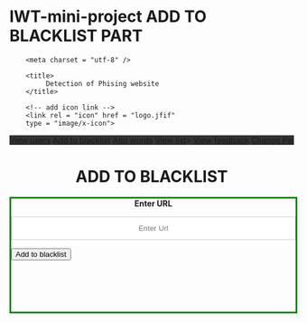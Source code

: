 # IWT-mini-project ADD TO BLACKLIST PART
<!DOCTYPE html>
<html>
<head>
<meta name="viewport" content="width=device-width, initial-scale=1">
<style>
div.scrollmenu {
  background-color: #333;
  overflow: auto;
  white-space: nowrap;
}

div.scrollmenu a {
  display: inline-block;
  color: white;
  text-align: center;
  padding: 20px;
  text-decoration: none;
  padding-right: 50px;
}

div.scrollmenu a:hover {
  background-color: #777;
}
.container {
  height: 200px;
  position: relative;
  border: 3px solid green;
  width:100%;
}

.vertical-center {
  margin: 0;
  position: absolute;
  top: 50%; 
  left: 40%;
  -ms-transform: translateY(-50%);
  transform: translateY(-40%);
}
input[type=url] { 
    width:100%; 
    padding: 12px 20px; 
    margin: 15px 0; 
    display: inline-block; 
    border: 1px solid #ccc; 
    box-sizing: border-box;
    text-align: center; 
  } 
</style>

        <meta charset = "utf-8" /> 
          
        <title> 
             Detection of Phising website
        </title> 
          
        <!-- add icon link -->
        <link rel = "icon" href = "logo.jfif" 
        type = "image/x-icon"> 
          

</head>
<body>

<div class="scrollmenu">
  <a href="C:/Users/Rakesh/IWT/home.html#">View users</a>
  <a href="C:/Users/Rakesh/IWT/blacklist.html#">Add to blacklist</a>
  <a href="C:/Users/Rakesh/IWT/Add words.html#">Add words</a>
  <a href="C:/Users/Rakesh/IWT/View list.html#">View list</a>>
  <a href="C:/Users/Rakesh/IWT/View feedback.html">View feedback</a>
  <a href="C:/Users/Rakesh/IWT/Change Password.html#">Change Password</a>
  <a href="#support">Logout</a>

</div>

<h1><center>ADD TO BLACKLIST</center></h1></body>
<div class="container">
<div class="vertical-center"> 
      <label for="address"><b><center>Enter URL</center></b></label> 
      <input type="url" id="urls" placeholder="Enter Url" name="address" required>
      <input type="submit" value="Add to blacklist"></button>
    </div>
  </div>
 

</body>
</html>
